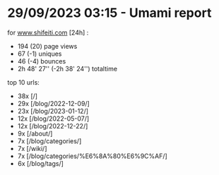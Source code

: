 # 29/09/2023 03:15 - Umami report
for www.shifeiti.com [24h] :

 - 194 (20) page views
 - 67 (-1) uniques
 - 46 (-4) bounces
 - 2h 48' 27'' (-2h 38' 24'') totaltime


top 10 urls:
 - 38x [/]
 - 29x [/blog/2022-12-09/]
 - 23x [/blog/2023-01-12/]
 - 12x [/blog/2022-05-07/]
 - 12x [/blog/2022-12-22/]
 - 9x [/about/]
 - 7x [/blog/categories/]
 - 7x [/wiki/]
 - 7x [/blog/categories/%E6%8A%80%E6%9C%AF/]
 - 6x [/blog/tags/]


